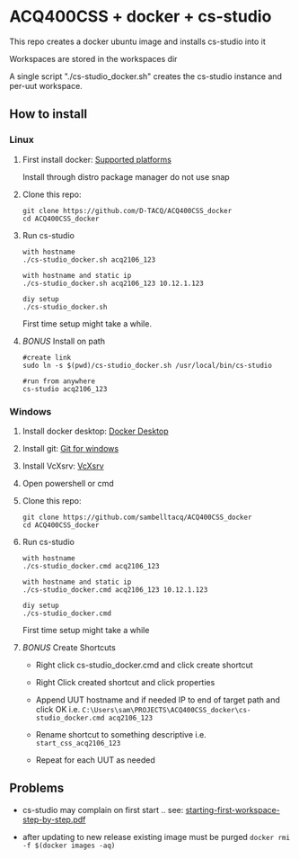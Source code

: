 # ACQ400CSS + docker + cs-studio

This repo creates a docker ubuntu image and installs cs-studio into it

Workspaces are stored in the workspaces dir

A single script "./cs-studio_docker.sh" creates the cs-studio instance and per-uut workspace.

## How to install
### Linux 
1) First install docker:
	[Supported platforms](https://docs.docker.com/engine/install/#supported-platforms)

	Install through distro package manager do not use snap

2) Clone this repo:
	```
	git clone https://github.com/D-TACQ/ACQ400CSS_docker
	cd ACQ400CSS_docker
	```
3) Run cs-studio
	```
	with hostname
	./cs-studio_docker.sh acq2106_123

	with hostname and static ip 
	./cs-studio_docker.sh acq2106_123 10.12.1.123

	diy setup
	./cs-studio_docker.sh
	```
	First time setup might take a while. 

4) *BONUS* Install on path
	```
	#create link
	sudo ln -s $(pwd)/cs-studio_docker.sh /usr/local/bin/cs-studio

	#run from anywhere
	cs-studio acq2106_123
	```


### Windows

1) Install docker desktop:
	[Docker Desktop](https://docs.docker.com/desktop/install/windows-install/)

2) Install git:
	[Git for windows](https://git-scm.com/download/win)

3) Install VcXsrv:
	[VcXsrv](https://sourceforge.net/projects/vcxsrv/)

4) Open powershell or cmd

5) Clone this repo:
	```
	git clone https://github.com/sambelltacq/ACQ400CSS_docker
	cd ACQ400CSS_docker
	```
	
6) Run cs-studio
	```
	with hostname
	./cs-studio_docker.cmd acq2106_123

	with hostname and static ip 
	./cs-studio_docker.cmd acq2106_123 10.12.1.123

	diy setup
	./cs-studio_docker.cmd
	```
	First time setup might take a while

7)  *BONUS* Create Shortcuts


	* Right click cs-studio_docker.cmd and click create shortcut 

	* Right Click created shortcut and click properties

	* Append UUT hostname and if needed IP to end of target path and click OK i.e.
		 ```C:\Users\sam\PROJECTS\ACQ400CSS_docker\cs-studio_docker.cmd acq2106_123```
	* Rename shortcut to something descriptive i.e. 
	```start_css_acq2106_123 ```
	* Repeat for each UUT as needed		

## Problems

* cs-studio may complain on first start .. see: [starting-first-workspace-step-by-step.pdf](starting-first-workspace-step-by-step.pdf)

* after updating to new release existing image must be purged ```docker rmi -f $(docker images -aq)```
